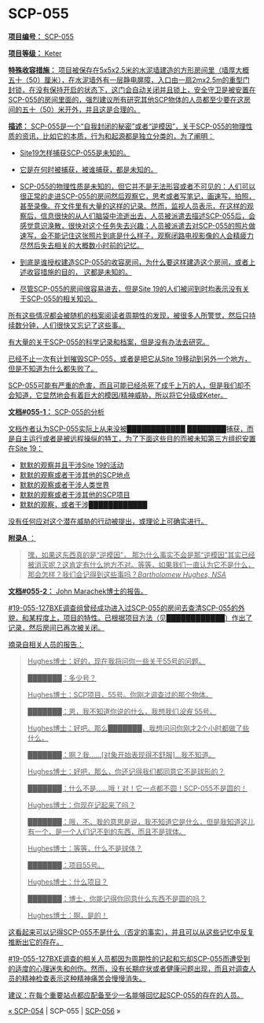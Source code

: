 # SCP-055
                        



<a shape='rect' href='/heritage-collection' />

**项目编号：** SCP-055

**项目等级：** Keter

**特殊收容措施：** 项目被保存在5x5x2.5米的水泥墙建造的方形房间里（墙厚大概五十（50）厘米），在水泥墙外有一层静电屏障，入口由一扇2mx2.5m的重型门封锁，在没有保持开启的状态下，这门会自动关闭并且锁上，安全守卫是被安置在SCP-055的房间里面的，强烈建议所有研究其他SCP物体的人员都至少要在这房间的五十（50）米开外，并且这是合理的。

**描述：** SCP-055是一个“自我封闭的秘密”或者“逆模因”，关于SCP-055的物理性质的资讯，比如它的本质，行为和起源都是独立分类的，为了阐明：

- Site19怎样捕获SCP-055是未知的。

- 它是在何时被捕获，被谁捕获，都是未知的。

- SCP-055的物理性质是未知的，但它并不是无法形容或者不可见的：人们可以很正常的走进SCP-055的房间然后观察它，思考或者写笔记，画速写，拍照，甚至录像。在文件里有大量的这样的记录。然而，监视人员表示，在这样的观察后，信息很快的从人们脑袋中流逝出去，人员被派遣去描述SCP-055后，会感觉意识涣散，很快对这个任务失去兴趣；人员被派遣去对SCP-055的照片做速写，会不能记住这张照片到底是什么样子，观察闭路电视影像的人会精疲力尽然后失去相关的大概数小时前的记忆。

- 到底是谁授权建造SCP-055的收容房间，为什么要这样建造这个房间，或者上述收容措施的目的， 这都是未知的。

- 尽管SCP-055的房间很容易进去，但是Site 19的人们被问到时均表示没有关于SCP-055的相关知识。

所有这些情况都会被随机的档案阅读者周期性的发现，被很多人所警觉，然后只持续数分钟，人们很快又忘记了这些事。

有大量的关于SCP-055的科学记录和档案，但是没有办法去研究。

已经不止一次有计划摧毁SCP-055，或者是把它从Site 19移动到另外一个地方，但是不知道为什么都失败了。

SCP-055可能有严重的危害，而且可能已经杀死了成千上万的人，但是我们却不会知道，它显然地会有着巨大的模因/精神威胁，所以将它分级成Keter。

**文档#055-1：** SCP-055的分析

文档作者认为SCP-055实际上从来没被████████████ ████████捕获，而是自主运行或者是被远程操纵的特工，为了下面这些目的而被未知第三方组织安置在Site 19：

- 默默的观察并且干涉Site 19的活动
- 默默的观察或者干涉其他的SCP地点
- 默默的观察或者干涉人类世界
- 默默的观察或者干涉其他的SCP项目
- 默默的观察，或者干涉████████████

没有任何应对这个潜在威胁的行动被提出，或理论上可确实进行。

**附录A** ：


> 嘿，如果这东西真的是“逆模因”， 那为什么事实不会是那“逆模因”其实已经被消灭呢？这肯定有什么地方不对。等等，如果我们一直认为它不是什么，那会怎样？我们会记得到这些事吗？*Bartholomew Hughes, NSA* 
> 

**文档#055-2：** John Marachek博士的报告。

#19-055-127BXE调查组曾经成功进入过SCP-055的房间去查清SCP-055的外貌，和某程度上，项目的特性。已根据项目方法（见████████████）作出了记录，然后房间已再次被关闭。

摘录自相关人员的报告：


> Hughes博士：好的，现在我将问你一些关于55号的问题。
> 
> ███████：多少号？
> 
> Hughes博士：SCP项目，55号。你刚才调查过的那个物体。
> 
> ███████：恩，我不知道你说的什么，我想我们*没有* 55号。
> 
> Hughes博士：好吧。那么███████，我想问问你刚才2个小时都做了些什么。
> 
> ███████：啊？我……[对象开始表现得不舒服]…我不知道。
> 
> Hughes博士：好吧，那么，你还记得我们都同意它不是球形的？
> 
> ███████：什么不是……哦！对！它一点都不圆！SCP-055不是圆的！
> 
> Hughes博士：你现在记起来了吗？
> 
> ███████：哦，不。我的意思是说，我不知道它是什么，但是我知道这儿有一个，是一个人们记不到的东西，而且不是球体。
> 
> Hughes博士：等等，什么不是球体？
> 
> ███████：项目55号。
> 
> Hughes博士：什么项目？
> 
> ███████：博士，你能记得你同意什么东西不是圆的吗？
> 
> Hughes博士：啊，是的！
> 

这看起来可以记得SCP-055不是什么（否定的事实），并且可以从这些记忆中反复推断出它的存在。

#19-055-127BXE调查的相关人员都因为周期性的记起和忘却SCP-055而遭受到的适度的心理迷失和创伤。然而，没有长期症状或者健康问题出现，而且对调查人员的精神检查表示这种精神痛苦会慢慢消失。

建议：在每个重要站点都应配备至少一名能够回忆起SCP-055的存在的人员。



« [SCP-054](/scp-054) | SCP-055 | [SCP-056](/scp-056) »





                    